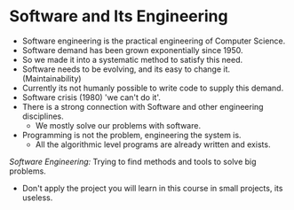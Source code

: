 # Software and Its Engineering

- Software engineering is the practical engineering of Computer Science.
- Software demand has been grown exponentially since 1950.
- So we made it into a systematic method to satisfy this need.
- Software needs to be evolving, and its easy to change it. (Maintainability)
- Currently its not humanly possible to write code to supply this demand.
- Software crisis (1980) 'we can't do it'.
- There is a strong connection with Software and other engineering disciplines.
  * We mostly solve our problems with software.
- Programming is not the problem, engineering the system is.
  * All the algorithmic level programs are already written and exists.

*Software Engineering:* Trying to find methods and tools to solve big problems.

- Don't apply the project you will learn in this course in small projects, its useless.
